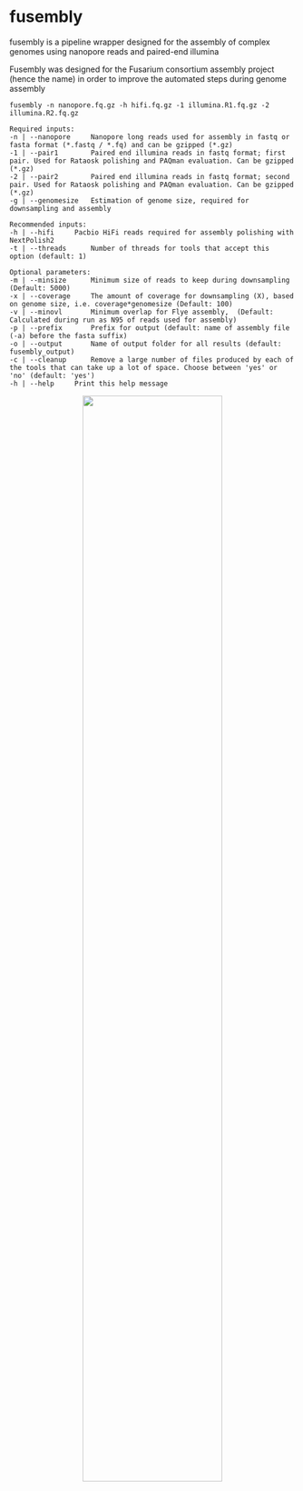 # fusembly
fusembly is a pipeline wrapper designed for the assembly of complex genomes using nanopore reads and paired-end illumina

Fusembly was designed for the Fusarium consortium assembly project (hence the name) in order to improve the automated steps during genome assembly




 
	fusembly -n nanopore.fq.gz -h hifi.fq.gz -1 illumina.R1.fq.gz -2 illumina.R2.fq.gz
	
	Required inputs:
	-n | --nanopore		Nanopore long reads used for assembly in fastq or fasta format (*.fastq / *.fq) and can be gzipped (*.gz)
	-1 | --pair1		Paired end illumina reads in fastq format; first pair. Used for Rataosk polishing and PAQman evaluation. Can be gzipped (*.gz)
	-2 | --pair2		Paired end illumina reads in fastq format; second pair. Used for Rataosk polishing and PAQman evaluation. Can be gzipped (*.gz)	
	-g | --genomesize	Estimation of genome size, required for downsampling and assembly

	Recommended inputs:
	-h | --hifi		Pacbio HiFi reads required for assembly polishing with NextPolish2
	-t | --threads		Number of threads for tools that accept this option (default: 1)
	
	Optional parameters:
	-m | --minsize		Minimum size of reads to keep during downsampling (Default: 5000)
	-x | --coverage		The amount of coverage for downsampling (X), based on genome size, i.e. coverage*genomesize (Default: 100)
	-v | --minovl		Minimum overlap for Flye assembly,  (Default: Calculated during run as N95 of reads used for assembly)
	-p | --prefix		Prefix for output (default: name of assembly file (-a) before the fasta suffix)
	-o | --output		Name of output folder for all results (default: fusembly_output)
	-c | --cleanup		Remove a large number of files produced by each of the tools that can take up a lot of space. Choose between 'yes' or 'no' (default: 'yes')
	-h | --help		Print this help message




<p align="center" >
    <img src="https://github.com/SAMtoBAM/PAQman/blob/main/figures/fusembly_schematic.svg" width=70%>
</p>
